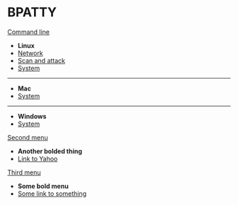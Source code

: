 BPATTY
======

[Command line]()

- **Linux**
- [Network](command_line/linux/network/index.md)
- [Scan and attack](command_line/linux/scan-and-attack/index.md)
- [System](command_line/linux/system/index.md)
- ---
- **Mac**
- [System](command_line/mac/system/index.md)
- ---
- **Windows**
- [System](command_line/windows/system/index.md)

[Second menu]()

- **Another bolded thing**
- [Link to Yahoo](https://yahoo.com)

[Third menu]()

- **Some bold menu**
-	[Some link to something](https://7ms.us)
